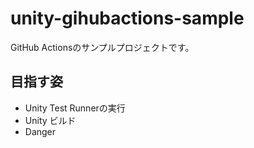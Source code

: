 # unity-gihubactions-sample

GitHub Actionsのサンプルプロジェクトです。

## 目指す姿
- Unity Test Runnerの実行 
- Unity ビルド
- Danger

